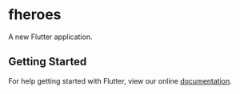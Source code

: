 # fheroes

A new Flutter application.

## Getting Started

For help getting started with Flutter, view our online
[documentation](https://flutter.io/).
